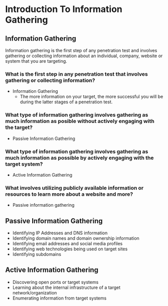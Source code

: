 # Introduction To Information Gathering

## Information Gathering

Information gathering is the first step of any penetration test and involves gathering or collecting information about an individual, company, website or system that you are targeting.

### What is the first step in any penetration test that involves gathering or collecting information?

* Information Gathering
  * The more information on your target, the more successful you will be during the latter stages of a penetration test.

### What type of information gathering involves gathering as much information as posible without actively engaging with the target?

* Passive Information Gathering

### What type of information gathering involves gathering as much information as possible by actively engaging with the target system?

* Active Information Gathering

### What involves utilizing publicly available information or resources to learn more about a website and more?

* Passive information gathering

## Passive Information Gathering

* Identifying IP Addresses and DNS information
* Identifying domain names and domain ownership information
* Identifying email addresses and social media profiles
* Identifying web technologies being used on target sites
* Identifying subdomains

## Active Information Gathering

* Discovering open ports or target systems
* Learning about the internal infrastructure of a target network/organization
* Enumerating information from target systems
